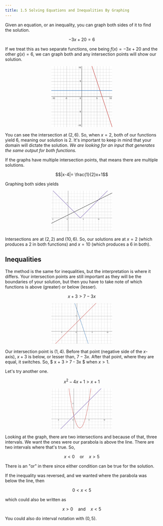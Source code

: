 ```yaml
---
title: 1.5 Solving Equations and Inequalities By Graphing
---
```


Given an equation, or an inequality, you can graph both sides of it to find the solution.

$$ -3x+20 = 6$$

If we treat this as two separate functions, one being $f(x)=-3x+20$ and the other $g(x)=6$, we can graph both and any intersection points will show our solution.

<center><img src="../img/1.5-graph1.png" width=200 alt=""></center>

You can see the intersection at $(2,6)$. So, when $x=2$, both of our functions yield 6, meaning our solution is 2. It's important to keep in mind that your domain will dictate the solution. _We are looking for an input that generates the same output for both functions._

If the graphs have multiple intersection points, that means there are multiple solutions.

$$|x-4|= \frac{1}{2}x+1$$

Graphing both sides yields

<center><img src="../img/1.5-graph2.png" width=200 alt=""></center>

Intersections are at $(2,2)$ and $(10,6)$. So, our solutions are at $x=2$ (which produces a 2 in both functions) and $x=10$ (which produces a 6 in both).

## Inequalities

The method is the same for inequalities, but the interpretation is where it differs. Your intersection points are still important as they will be the boundaries of your solution, but then you have to take note of which functions is above (greater) or below (lesser).

$$ x + 3 > 7 - 3x $$

<center><img src="../img/1.5-graph-3.png" width=200 alt=""></center>

Our intersection point is $(1,4)$. Before that point (negative side of the $x$-axis), $x+3$ is below, or lesser than, $7-3x$. After that point, where they are equal, it switches. So, $ x + 3 > 7 - 3x $ when $x > 1$.

Let's try another one.

$$ x^2-4x+1 > x + 1$$

<center><img src="../img/1.5-graph-4.png" width=200 alt=""></center>

Looking at the graph, there are two intersections and because of that, three intervals. We want the ones were our parabola is above the line. There are two intervals where that's true. So,

$$ x <0 \quad\text{or}\quad x > 5 $$

There is an "or" in there since either condition can be true for the solution.

If the inequality was reversed, and we wanted where the parabola was below the line, then

$$ 0 < x < 5$$

which could also be written as 

$$ x > 0 \quad\text{and}\quad x < 5 $$

You could also do interval notation with $(0,5)$.
